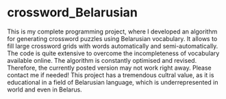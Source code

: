# crossword_Belarusian

This is my complete programming project, where I developed an algorithm for generating crossword puzzles using Belarusian vocabulary. It allows to fill large crossword grids with words automatically and semi-automatically. The code is quite extensive to overcome the incompleteness of vocabulary available online. The algorithm is constantly optimised and revised. Therefore, the currently posted version may not work right away. Please contact me if needed!
This project has a tremendous cultral value, as it is educational in a field of Belarusian language, which is underrepresented in world and even in Belarus. 
